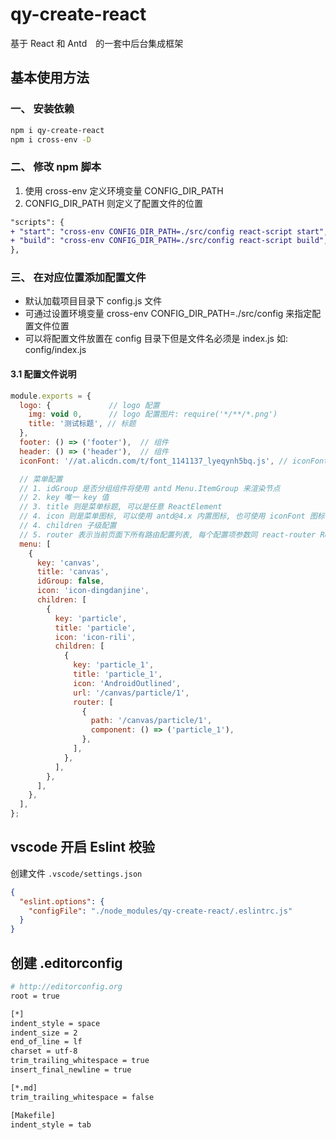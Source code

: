 # qy-create-react

基于 React 和 Antd　的一套中后台集成框架

## 基本使用方法

### 一、 安装依赖

```sh
npm i qy-create-react
npm i cross-env -D
```

### 二、 修改 npm 脚本

1. 使用 cross-env 定义环境变量 CONFIG_DIR_PATH
2. CONFIG_DIR_PATH 则定义了配置文件的位置

```diff
"scripts": {
+ "start": "cross-env CONFIG_DIR_PATH=./src/config react-script start",
+ "build": "cross-env CONFIG_DIR_PATH=./src/config react-script build",
},
```

### 三、 在对应位置添加配置文件

- 默认加载项目目录下 config.js 文件
- 可通过设置环境变量 cross-env CONFIG_DIR_PATH=./src/config 来指定配置文件位置
- 可以将配置文件放置在 config 目录下但是文件名必须是 index.js 如: config/index.js

#### 3.1 配置文件说明


```js
module.exports = {
  logo: {             // logo 配置
    img: void 0,      // logo 配置图片: require('*/**/*.png')
    title: '测试标题', // 标题
  },
  footer: () => ('footer'),  // 组件
  header: () => ('header'),  // 组件
  iconFont: '//at.alicdn.com/t/font_1141137_lyeqynh5bq.js', // iconFont 外链

  // 菜单配置
  // 1. idGroup 是否分组组件将使用 antd Menu.ItemGroup 来渲染节点
  // 2. key 唯一 key 值
  // 3. title 则是菜单标题, 可以是任意 ReactElement
  // 4. icon 则是菜单图标, 可以使用 antd@4.x 内置图标, 也可使用 iconFont 图标
  // 4. children 子级配置
  // 5. router 表示当前页面下所有路由配置列表, 每个配置项参数同 react-router Route 组件参数
  menu: [
    {
      key: 'canvas',
      title: 'canvas',
      idGroup: false,
      icon: 'icon-dingdanjine',
      children: [
        {
          key: 'particle',
          title: 'particle',
          icon: 'icon-rili',
          children: [
            {
              key: 'particle_1',
              title: 'particle_1',
              icon: 'AndroidOutlined',
              url: '/canvas/particle/1',
              router: [
                {
                  path: '/canvas/particle/1',
                  component: () => ('particle_1'),
                },
              ],
            },
          ],
        },
      ],
    },
  ],
};
```

## vscode 开启 Eslint 校验

创建文件 `.vscode/settings.json`

```json
{
  "eslint.options": {
    "configFile": "./node_modules/qy-create-react/.eslintrc.js"
  }
}
```

## 创建 .editorconfig

```sh
# http://editorconfig.org
root = true

[*]
indent_style = space
indent_size = 2
end_of_line = lf
charset = utf-8
trim_trailing_whitespace = true
insert_final_newline = true

[*.md]
trim_trailing_whitespace = false

[Makefile]
indent_style = tab
```
